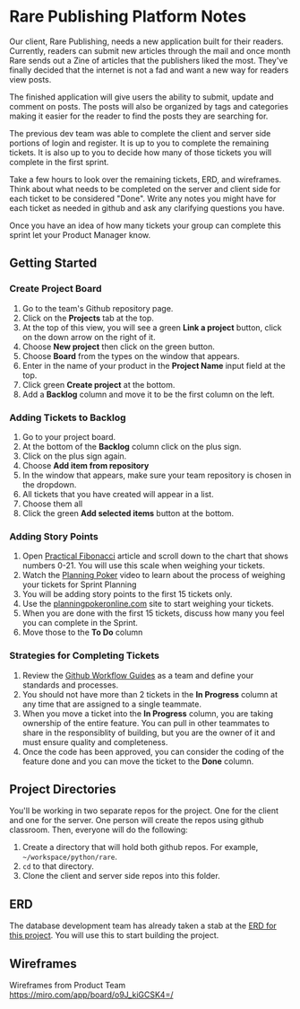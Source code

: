 # Rare Publishing Platform Notes

Our client, Rare Publishing, needs a new application built for their readers. Currently, readers can submit new articles through the mail and once month Rare sends out a Zine of articles that the publishers liked the most. They've finally decided that the internet is not a fad and want a new way for readers view posts.

The finished application will give users the ability to submit, update and comment on posts. The posts will also be organized by tags and categories making it easier for the reader to find the posts they are searching for.

The previous dev team was able to complete the client and server side portions of login and register. It is up to you to complete the remaining tickets. It is also up to you to decide how many of those tickets you will complete in the first sprint.

Take a few hours to look over the remaining tickets, ERD, and wireframes. Think about what needs to be completed on the server and client side for each ticket to be considered "Done". Write any notes you might have for each ticket as needed in github and ask any clarifying questions you have.

Once you have an idea of how many tickets your group can complete this sprint let your Product Manager know.

## Getting Started

### Create Project Board

1. Go to the team's Github repository page.
2. Click on the **Projects** tab at the top.
3. At the top of this view, you will see a green **Link a project** button, click on the down arrow on the right of it.
4. Choose **New project** then click on the green button.
5. Choose **Board** from the types on the window that appears.
6. Enter in the name of your product in the **Project Name** input field at the top.
7. Click green **Create project** at the bottom.
8. Add a **Backlog** column and move it to be the first column on the left.

### Adding Tickets to Backlog

1. Go to your project board.
2. At the bottom of the **Backlog** column click on the plus sign.
3. Click on the plus sign again.
4. Choose **Add item from repository**
5. In the window that appears, make sure your team repository is chosen in the dropdown.
6. All tickets that you have created will appear in a list.
7. Choose them all
8. Click the green **Add selected items** button at the bottom.

### Adding Story Points

1. Open [Practical Fibonacci](https://www.scrum.org/resources/blog/practical-fibonacci-beginners-guide-relative-sizing) article and scroll down to the chart that shows numbers 0-21. You will use this scale when weighing your tickets.
1. Watch the [Planning Poker](https://www.youtube.com/watch?v=TxSzo3lwwWQ) video to learn about the process of weighing your tickets for Sprint Planning
2. You will be adding story points to the first 15 tickets only.
3. Use the [planningpokeronline.com](http://planningpokeronline.com/) site to start weighing your tickets.
4. When you are done with the first 15 tickets, discuss how many you feel you can complete in the Sprint.
5. Move those to the **To Do** column

### Strategies for Completing Tickets

1. Review the [Github Workflow Guides](https://nashville-software-school.github.io/github-workflow/) as a team and define your standards and processes.
1. You should not have more than 2 tickets in the **In Progress** column at any time that are assigned to a single teammate.
2. When you move a ticket into the **In Progress** column, you are taking ownership of the entire feature. You can pull in other teammates to share in the responsiblity of building, but you are the owner of it and must ensure quality and completeness.
3. Once the code has been approved, you can consider the coding of the feature done and you can move the ticket to the **Done** column.

## Project Directories

You'll be working in two separate repos for the project. One for the client and one for the server. One person will create the repos using github classroom. Then, everyone will do the following:

1. Create a directory that will hold both github repos. For example, `~/workspace/python/rare`.
2. `cd` to that directory.
3. Clone the client and server side repos into this folder.

## ERD

The database development team has already taken a stab at the [ERD for this project](https://drawsql.app/nss-2/diagrams/rare-v1). You will use this to start building the project.


## Wireframes

Wireframes from Product Team
https://miro.com/app/board/o9J_kiGCSK4=/
